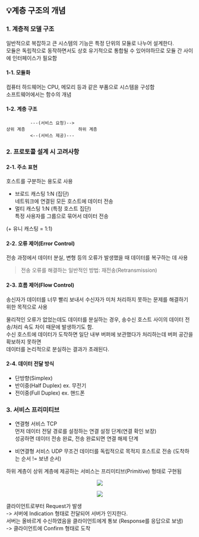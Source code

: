 ## 💡계층 구조의 개념

### 1. 계층적 모델 구조
일반적으로 복잡하고 큰 시스템의 기능은 특정 단위의 모듈로 나누어 설계한다.  
모듈은 독립적으로 동작하면서도 상호 유기적으로 통합될 수 있어야하므로 모듈 간 사이에 인터페이스가 필요함  

#### 1-1. 모듈화
컴퓨터 하드웨어는 CPU, 메모리 등과 같은 부품으로 시스템을 구성함  
소프트웨어에서는 함수의 개념

#### 1-2. 계층 구조
```
         ---(서비스 요청)-->  
상위 계층                    하위 계층  
         <--(서비스 제공)---  
```

### 2. 프로토콜 설계 시 고려사항

#### 2-1. 주소 표현
호스트를 구분하는 용도로 사용

- 브로드 캐스팅 1:N (집단)  
      네트워크에 연결된 모든 호스트에 데이터 전송
- 멀티 캐스팅 1:N (특정 호스트 집단)  
      특정 사용자를 그룹으로 묶어서 데이터 전송  

(+ 유니 캐스팅 = 1:1)  

#### 2-2. 오류 제어(Error Control)
  전송 과정에서 데이터 분실, 변형 등의 오류가 발생했을 때 데이터를 복구하는 데 사용

  > 전송 오류를 해결하는 일반적인 방법: 재전송(Retransmission)

#### 2-3. 흐름 제어(Flow Control)
송신자가 데이터를 너무 빨리 보내서 수신자가 미처 처리하지 못하는 문제를 해결하기 위한 목적으로 사용  

물리적인 오류가 없었는데도 데이터를 분실하는 경우, 송수신 호스트 사이의 데이터 전송/처리 속도 차이 때문에 발생하기도 함.  
수신 호스트에 데이터가 도착하면 일단 내부 버퍼에 보관했다가 처리하는데 버퍼 공간을 확보하지 못하면  
데이터를 논리적으로 분실하는 결과가 초래된다.  

#### 2-4. 데이터 전달 방식

- 단방향(Simplex)
- 반이중(Half Duplex) ex. 무전기
- 전이중(Full Duplex) ex. 핸드폰


### 3. 서비스 프리미티브

- 연결형 서비스 TCP  
먼저 데이터 전달 경로를 설정하는 연결 설정 단계(연결 확인 보장)  
성공하면 데이터 전송 완료, 전송 완료되면 연결 해제 단계  

- 비연결형 서비스 UDP
무조건 데이터를 독립적으로 목적지 호스트로 전송 (도착하는 순서 != 보낸 순서)

하위 계층이 상위 계층에 제공하는 서비스는 프리미티브(Primitive) 형태로 구현됨  
<p align="center"><img src="https://img1.daumcdn.net/thumb/R1280x0/?scode=mtistory2&fname=https%3A%2F%2Fblog.kakaocdn.net%2Fdn%2FciiMNO%2FbtrcrPfsUNb%2FE765JK9heQN28USoOsOaMK%2Fimg.png"></p>
<p align="center"><img src="https://img1.daumcdn.net/thumb/R1280x0/?scode=mtistory2&fname=https%3A%2F%2Fblog.kakaocdn.net%2Fdn%2FVELQP%2Fbtrcf8teRI1%2F5Z5TBy3KtbgkMK94tcLVW0%2Fimg.png"></p>  

클라이언트로부터 Request가 발생  
-> 서버에 Indication 형태로 전달되어 서버가 인지한다.  
서버는 올바르게 수신하였음을 클라이언트에게 통보 (Response를 응답으로 보냄)  
-> 클라이언트에 Confirm 형태로 도착

